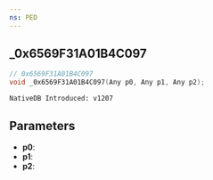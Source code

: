 ```yaml
---
ns: PED
---
```

## _0x6569F31A01B4C097

```c
// 0x6569F31A01B4C097
void _0x6569F31A01B4C097(Any p0, Any p1, Any p2);
```

```
NativeDB Introduced: v1207
```

## Parameters
* **p0**:
* **p1**:
* **p2**:
